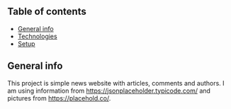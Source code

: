 ## Table of contents
* [General info](#general-info)
* [Technologies](#technologies)
* [Setup](#setup)

## General info
This project is simple news website with articles, comments and authors. I am using information from https://jsonplaceholder.typicode.com/ and pictures from https://placehold.co/.

